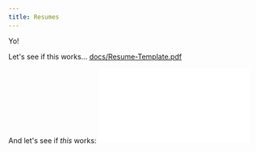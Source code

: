 ```yaml
---
title: Resumes
---
```


Yo!

Let's see if this works...
[docs/Resume-Template.pdf](docs/Resume-Template.pdf)

And let's see if *this* works:
![[docs/Resume-Template.pdf]](docs/Resume-Template.pdf)
